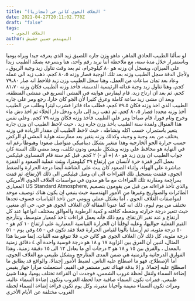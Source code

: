 ```yaml
---
title: "الغلاف الجوي كائن حي (مجازيا) "
date: 2021-04-27T20:11:02.770Z
draft: "false"
tags:
  - الغلاف الجوي
author: المهندس حسين خشيش
---
```

لو سألنا الطبيب الحاذق الماهر، ماهو وزن جاره اللصيق زيد الذي يعرفه جيدا ويراه يوميا  وباستمرار خلال مدة سنة، مع ملاحظة أننا نريد رقم واحد، هنا وبسرعة يصعّد الطبيب زيدا على الميزان، ويسجل أن وزنه هو ٨٠ كيلوجرام، ثم بعد وقت تناول زيد  وجبة الريوق ، ولأجل الدقة سجل الطبيب وزنه بعد تلك الوجبة فصار وزنه ٨٠،٥ كجم، ذهب زيد الى عمله وعاد بعد ثمان ساعات من العمل، وهنا سجل الطببب وزن زيد فلاحط انه صار ٧٩،٨٠ كجم، وهنا تناول زيد وجبة غدائه الرئيسية الدسمة، فأخذ وزنه الطبيب فكان وزنه ٨١،٧٠ كجم، ثم بعد ان ارتاح زيد، قام ليمارس هوايته في المشي السريع في ممشى المنطقة، وبعد ان مشى زيد ساعة كاملة  وعرق كثيرا لأن الجو كان حارا، رجع ومر على جاره الطبيب الذي اخذ وزنه فكان ٧٩،٥ كجم، فطلب ماء فاترا فشرب ليترا وطلب من الطبيب أخذ وزنه مجددا فصار ٨٠،٥ كجم، ثم ذهب زيد الى داره ودخل دار الخلاء  ثم اخذ دش ماء وخرج  ونام فورا، قام صباحا ومر على الطبيب فأخذ وزنه فكان وزنه ٧٩ كجم.
 وعلى نفس هذا المنوال ولمدة سنة الطبيب يأخذ وزن جاره زيد ، حيث لاحظ الطبيب ان وزن جاره يتغير باستمرار، حسب اكله ونشاطه ، حيث لاحظ الطبيب أن مقدار الزيادة في وزنه يختلف من بعد وجبة و وجبة، وكذلك وزنه يتغير بعد ممارسته هواية المشي او الركض حسب حرارة الجو الخارجية وهذا متغير بشكل ديناميكي متواصل صعودا وهبوطا رغم انه في النهاية هو محافظ على وزنه وبشكل طبيعي ودون تكلف، 
وبعد مضي تلك السنة كان جواب الطبيب ان وزن زيد هو ٨٠ (+ أو -)  ٢  كجم.
قبل كم سنة قام النمساوي فيليكس بعمل اكبر قفزة حرة  لأنسان من إرتفاع ٣٩ كيلومترا، وبثت عملية الصعود و القفزة مباشرة على الهواء، وإثناء الصعود كان يبث على الشاشة أيضا درجة الحرارة والضغط الجوي، فقمت بتسجيل تلك القراءات الى ان وصل فيليكس الى ذلك الإرتفاع، ثم قمت بمراجعة ومقارنة تلك القراءات مع ما هو مدون في مواصفات الغلاف الجوي الأمريكي المعياري US Standard Atmosphere, والذي تأخذ قراءاته من قبل من يقومون بتصميم الطائرات والصواريخ وغيرها من الأمور الهندسية حيث ينبغي ان يكون هناك توصيف موحد لمواصفات الغلاف الجوي ، أما بشكل عملي ويومي حين تأخذ القياسات فسوف تجدها تختلف من يوم ليوم، ذلك انه كما عنونا المقالة لأن الغلاف الجوي هو حي، حي أي متغير، حيث تتغير درجة حرارته وضغطه  كثافته و كمية الرطوبة  والعوالق بمختلف انواعها عند كل أرتفاع و عند تغير الإرتفاع، ومع ذلك فأنه يعمل قراءات تأخذ كمعيار متوسط، وتتأرجح القيم الفعلية حواليها، وعليه لوقلنا ان الحرارة القياسية المعيارية  على ارتفاع ١٠ كم هو - ٥٠ درجة مئوية، ثم أرسلنا بالونا لقياس الحرارة فعلا فقد تكون في - ٤٥ وفي يوم - ٥١ درجة مئوية، كل ذلك لأن الغلاف الجوي هو كائن حي، فلا تتوقع منه الثبات. 
إنما ضربنا هذا المثال، لنبين أن الفرق بين الزاوية ١٧ و ١٨ هو درجة قوسية  واحدة أي ٤ دقائق زمنية بالمعدل ، والفرق بين ١٥ و ١٨ هو ٣ درجات أي ما يعادل ١٢ الى ١٥ دقيقة زمنية، وهذا الفوارق الدرجاتية والزمنية هي ضمن المدى المتأرجح وبشكل طبيعي مع الغلاف الجوي، أما الإصطلاح، فهو ما اصطلح عليه الناس، لضبط الأمور إجمالا، والواقع قد يطابق ما اصطلح عليه إجمالا، و إلا بدقة فهناك تغير مستمر في القيم.
أستعملت مرارا جهاز يقيس إضاءة السماء ولنقل لحظة غروب الشمس، فوجدت ان القراءة تختلف يوميا، وهذا شيئ طبيعي، فمرات تكون السماء صافية جدا لحظة الغروب وتكون إضاءة السماء عالية، ومرات تكون السماء مغيمة وأحيانا مغبرة، وكل يوم تكون قراءة إضاءة السماء لحظة الغروب مختلفة عن الأيام الأخرى